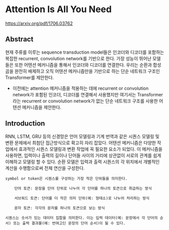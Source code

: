 # Attention Is All You Need

<https://arxiv.org/pdf/1706.03762>

## Abstract

현재 주류를 이루는 sequence transduction model들은 인코더와 디코더를 포함하는 복잡한 recurrent, convolution network를 기반으로 한다.
가장 성능이 뛰어난 모델들은 또한 어텐션 메커니즘을 통해서 인코더와 디코더를 연결한다.
우리는 순환과 합성곱을 완전히 배제하고 오직 어텐션 메커니즘만을 기반으로 하는 단순 네트워크 구조인 Transformer를 제안한다.

- 이전에는 attention 메커니즘을 적용하는 데에 recurrent or convolution network가 포함된 인코더, 디코더를 연결해서 사용했지만 여기서는 Transformer라는 recurrent or convolution network가 없는 단순 네트워크 구조를 사용한 어텐션 메커니즘을 제안한다.

## Introduction

RNN, LSTM, GRU 등의 신경망은 언어 모델링과 기계 번역과 같은 시퀀스 모델링 및 변환 문제에서 최첨단 접근방식으로 확고히 자리 잡았다.
어텐션 메커니즘은 다양한 작업에서 효과적인 시퀀스 모델링과 변환 작업에 꼭 필요한 요소가 되었다. 이 메커니즘을 사용하면, 입력이나 출력의 길이나 단어들 사이의 거리에 상관없이 서로의 관계를 쉽게 이해하고 모델링 할 수 있다.
순환 모델은 입력과 출력 시퀀스의 각 위치에서 개별적인 계산을 수행함으로써 전체 연산을 구성한다.

```
symbol or token은 시퀀스를 구성하는 가장 작은 단위들을 의미한다.

    단어 토큰: 문장을 단어 단위로 나누어 각 단어를 하나의 토큰으로 취급하는 방식

    서브워드 토큰: 단어를 더 작은 의미 단위(예: 형태소)로 나누어 처리하는 방식

    문자 토큰: 각각의 문자를 하나의 토큰으로 보는 방식

시퀀스는 숫서가 있는 데이터 집합을 의미한다. 이는 입력 데이터(예: 문장에서 각 단어의 순서) 또는 출력 결과물(예: 번여고딘 문장의 단어 순서)이 될 수 있다.
```
